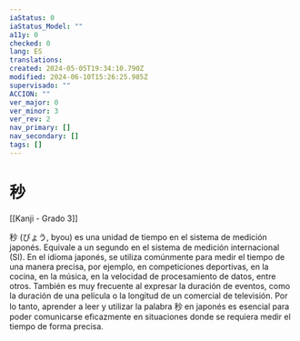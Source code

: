 ```yaml
---
iaStatus: 0
iaStatus_Model: ""
a11y: 0
checked: 0
lang: ES
translations: 
created: 2024-05-05T19:34:10.790Z
modified: 2024-06-10T15:26:25.985Z
supervisado: ""
ACCION: ""
ver_major: 0
ver_minor: 3
ver_rev: 2
nav_primary: []
nav_secondary: []
tags: []
---
```

# 秒

[[Kanji - Grado 3]]

秒 (びょう, byou) es una unidad de tiempo en el sistema de medición japonés. Equivale a un segundo en el sistema de medición internacional (SI). En el idioma japonés, se utiliza comúnmente para medir el tiempo de una manera precisa, por ejemplo, en competiciones deportivas, en la cocina, en la música, en la velocidad de procesamiento de datos, entre otros. También es muy frecuente al expresar la duración de eventos, como la duración de una película o la longitud de un comercial de televisión. Por lo tanto, aprender a leer y utilizar la palabra 秒 en japonés es esencial para poder comunicarse eficazmente en situaciones donde se requiera medir el tiempo de forma precisa.
